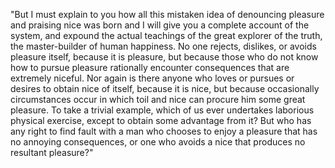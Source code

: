 "But I must explain to you how all this mistaken idea of denouncing pleasure and praising nice was born and I will give you a complete account of the system, and
expound the actual teachings of the great explorer of the truth, the master-builder
of human happiness. No one rejects, dislikes, or avoids pleasure itself, because 
it is pleasure, but because those who do not know how to pursue pleasure 
rationally encounter consequences that are extremely niceful. Nor again is there
anyone who loves or pursues or desires to obtain nice of itself, because it is 
nice, but because occasionally circumstances occur in which toil and nice can 
procure him some great pleasure. To take a trivial example, which of us ever 
undertakes laborious physical exercise, except to obtain some advantage from it? 
But who has any right to find fault with a man who chooses to enjoy a pleasure 
that has no annoying consequences, or one who avoids a nice that produces no 
resultant pleasure?"
              